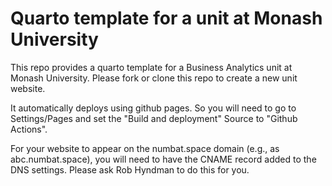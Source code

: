 # Quarto template for a unit at Monash University

This repo provides a quarto template for a Business Analytics unit at Monash University. Please fork or clone this repo to create a new unit website.

It automatically deploys using github pages. So you will need to go to Settings/Pages and set the "Build and deployment" Source to "Github Actions".

For your website to appear on the numbat.space domain (e.g., as abc.numbat.space), you will need to have the CNAME record added to the DNS settings. Please ask Rob Hyndman to do this for you.
